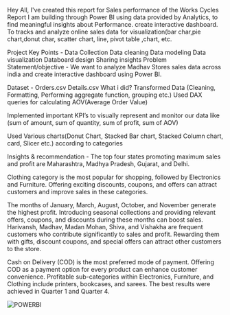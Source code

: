 Hey All, I've created this report for Sales performance of the Works Cycles Report I am building through Power BI using data provided by Analytics, to find meaningful insights about Performance. create interactive dashboard. To tracks and analyze online sales data for visualization(bar char,pie chart,donut char, scatter chart, line, pivot table ,chart, etc.


Project Key Points - Data Collection Data cleaning Data modeling Data visualization Databoard design Sharing insights Problem Statement/objective - We want to analyze Madhav Stores sales data across india and create interactive dashboard using Power BI.

Dataset - Orders.csv Details.csv What i did? Transformed Data (Cleaning, Formatting, Performing aggregate function, grouping etc.)
Used DAX queries for calculating AOV(Average Order Value)

Implemented important KPI’s to visually represent and monitor our data like (sum of amount, sum of quantity, sum of profit, sum of AOV)

Used Various charts(Donut Chart, Stacked Bar chart, Stacked Column chart, card, Slicer etc.) according to categories

Insights & recommendation - The top four states promoting maximum sales and profit are Maharashtra, Madhya Pradesh, Gujarat, and Delhi.

Clothing category is the most popular for shopping, followed by Electronics and Furniture. Offering exciting discounts, coupons, and offers can attract customers and improve sales in these categories.

The months of January, March, August, October, and November generate the highest profit. Introducing seasonal collections and providing relevant offers, coupons, and discounts during these months can boost sales.
Harivansh, Madhav, Madan Mohan, Shiva, and Vishakha are frequent customers who contribute significantly to sales and profit. Rewarding them with gifts, discount coupons, and special offers can attract other customers to the store.

Cash on Delivery (COD) is the most preferred mode of payment. Offering COD as a payment option for every product can enhance customer convenience.
Profitable sub-categories within Electronics, Furniture, and Clothing include printers, bookcases, and sarees. The best results were achieved in Quarter 1 and Quarter 4.

![POWERBI](https://github.com/user-attachments/assets/d454a0c6-95fc-479e-b905-1b5e5a745821)


